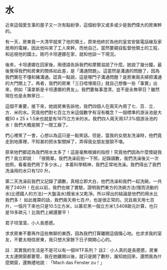 # 水

近來這個愛生事的屋子又一次有點紛爭，這個紛爭又或多或少是我們偉大的房東幹的。

有一天，房東竟一大清早就來了他的領土，原來他終於為他的皇宮安裝電話線及家居用的電線，因此他叫來了工人來幹。而他自己，當然要親自監督他領土的工程，和巡視他的國土。剛巧卡坦連娜在家，就和他談一下現況。

後來，卡坦連娜在回家後，用德語告訴我們和摩爾滋說了什麼。她說了幾分鐘，最後覺得我們和房東的關係如此差，是「溝通問題」。這當然是溝通的問題了，因為我們實在不懂和豬溝通。認真一點說，這是哪門子溝通問題？是房東兩夫婦把溝通的大門關上了。再者，我們的房東「三日唔埋兩日」就自己想像一些「事實」出來，例如「漢拿斯是卡坦連娜的男友」。我們要每事澄清，豈不是永無寧日？雖然現在也是永無寧日…

這個不重要，接下來，她說房東告訴他，我們四個人在兩天內用了七．百．立．方．米的水。究竟他們對七百立方米這個數字有沒有概念？一個標準的游泳池是大概50 x 25 x 1.5米也就是有1875立方米的水。我們四人兩天用37.3%個游泳池的水！我們大概是開了一間工廠了。

們心裡笑了一會，心想以為這只是一點笑話。但是，當我的女朋友洗澡時，他們竟走到地庫裡，不知甚的把水掣關掉了，弄得我女朋友狼狽不堪。

原來他們都認為我們用水太多了！這是毫無根據的指控！究竟他們因為什麼懷疑我們？我立即說︰
「很簡單。我們洗澡前拍一下照，記錄讀數，我們洗澡後又一次拍照，看看我們用了多少水。」
本着科學精神，我們正常地洗澡。我們得出了我們洗澡用的水只有120 升。

第二天洗澡前我們又記錄了讀數，真相立即大白，他們洗澡和我們一起洗碗，一共用了240升！在此以前，我們也做了實驗，證明我們東方的洗碗方法(慢而流動的水)比德國人的方法(一大盤溫水)既省水又乾淨。所以得出的結論是他們的用水比我們多！
如此推算的話，我們兩天用七百*升*，也是很正常的。況且兩天用七百升，一個月下來也只是10.5立方米，以慕尼黑一個立方米1,5408歐元計算，也只是16多歐元！比我們上網還要平！

君子坦蕩蕩，小人長慼慼。

求求房東不要再作這些無聊的東西，因為我們打算離開這個傷心地。也求求我的室友，不要太相信房東，我只想大家餘下日子開開心心的。

註︰其實我的生活是不是可以有一個WTF系列？
註2︰小人真的是長慼慼，房東太太連開窗都要管，我在她離開以後，就只是開了數秒，誰知她回來，還問我為什麼開窗，還無禮地說︰「Mach das Fenster zu！」